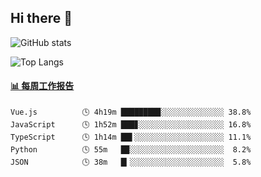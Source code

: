 ## Hi there 👋

![GitHub stats](https://github-readme-stats.orilight.top/api?username=orilights)

![Top Langs](https://github-readme-stats.orilight.top/api/top-langs/?username=orilights&layout=compact)

<!-- waka-box start -->
#### <a href="https://gist.github.com/92c8d5b388768c10efcba86e82b7c4fb" target="_blank">📊 每周工作报告</a>
```text
Vue.js          🕓 4h19m ████████▉░░░░░░░░░░░░░░ 38.8%
JavaScript      🕓 1h52m ███▊░░░░░░░░░░░░░░░░░░░ 16.8%
TypeScript      🕓 1h14m ██▌░░░░░░░░░░░░░░░░░░░░ 11.1%
Python          🕓 55m   █▉░░░░░░░░░░░░░░░░░░░░░  8.2%
JSON            🕓 38m   █▎░░░░░░░░░░░░░░░░░░░░░  5.8%
```
<!-- Powered by https://github.com/journey-ad/waka-box-go . -->
<!-- waka-box end -->
